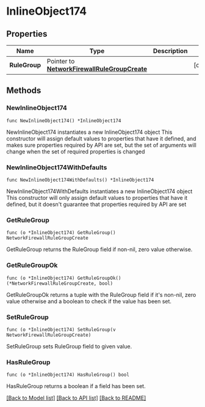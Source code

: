 # InlineObject174

## Properties

Name | Type | Description | Notes
------------ | ------------- | ------------- | -------------
**RuleGroup** | Pointer to [**NetworkFirewallRuleGroupCreate**](networkFirewallRuleGroupCreate.md) |  | [optional] 

## Methods

### NewInlineObject174

`func NewInlineObject174() *InlineObject174`

NewInlineObject174 instantiates a new InlineObject174 object
This constructor will assign default values to properties that have it defined,
and makes sure properties required by API are set, but the set of arguments
will change when the set of required properties is changed

### NewInlineObject174WithDefaults

`func NewInlineObject174WithDefaults() *InlineObject174`

NewInlineObject174WithDefaults instantiates a new InlineObject174 object
This constructor will only assign default values to properties that have it defined,
but it doesn't guarantee that properties required by API are set

### GetRuleGroup

`func (o *InlineObject174) GetRuleGroup() NetworkFirewallRuleGroupCreate`

GetRuleGroup returns the RuleGroup field if non-nil, zero value otherwise.

### GetRuleGroupOk

`func (o *InlineObject174) GetRuleGroupOk() (*NetworkFirewallRuleGroupCreate, bool)`

GetRuleGroupOk returns a tuple with the RuleGroup field if it's non-nil, zero value otherwise
and a boolean to check if the value has been set.

### SetRuleGroup

`func (o *InlineObject174) SetRuleGroup(v NetworkFirewallRuleGroupCreate)`

SetRuleGroup sets RuleGroup field to given value.

### HasRuleGroup

`func (o *InlineObject174) HasRuleGroup() bool`

HasRuleGroup returns a boolean if a field has been set.


[[Back to Model list]](../README.md#documentation-for-models) [[Back to API list]](../README.md#documentation-for-api-endpoints) [[Back to README]](../README.md)


